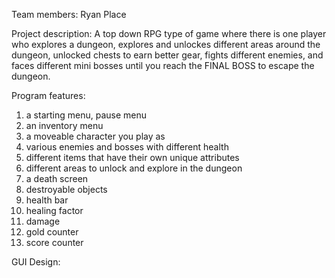 Team members: Ryan Place

Project description: A top down RPG type of game where there is one player who explores a dungeon, explores and unlockes different areas around the dungeon, unlocked chests to earn better gear, fights different
enemies, and faces different mini bosses until you reach the FINAL BOSS to escape the dungeon.

Program features:
1. a starting menu, pause menu
2. an inventory menu
3. a moveable character you play as
4. various enemies and bosses with different health
5. different items that have their own unique attributes
6. different areas to unlock and explore in the dungeon
7. a death screen
8. destroyable objects
9. health bar
10. healing factor
11. damage
12. gold counter
13. score counter

GUI Design:
